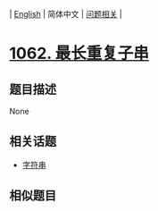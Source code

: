 
| [English](README_EN.md) | 简体中文 | [问题相关](QUESTION.md) |
# [1062. 最长重复子串](https://leetcode-cn.com/problems/longest-repeating-substring/)
## 题目描述
None
## 相关话题
- [字符串](https://leetcode-cn.com/tag/string)
## 相似题目

